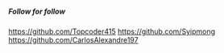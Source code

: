 
##### Follow for follow

https://github.com/Topcoder415
https://github.com/Syipmong
https://github.com/CarlosAlexandre197

